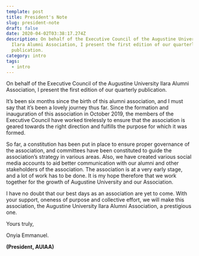 ```yaml
---
template: post
title: President's Note
slug: president-note
draft: false
date: 2020-04-02T03:38:17.274Z
description: On behalf of the Executive Council of the Augustine University
  Ilara Alumni Association, I present the first edition of our quarterly
  publication.
category: intro
tags:
  - intro
---
```

On behalf of the Executive Council of the Augustine University Ilara Alumni Association, I present the first edition of our quarterly publication. 

It’s been six months since the birth of this alumni association, and I must say that it’s been a lovely journey thus far. Since the formation and inauguration of this association in October 2019, the members of the Executive Council have worked tirelessly to ensure that the association is geared towards the right direction and fulfills the purpose for which it was formed. 

So far, a constitution has been put in place to ensure proper governance of the association, and committees have been constituted to guide the association’s strategy in various areas. Also, we have created various social media accounts to aid better communication with our alumni and other stakeholders of the association. 
The association is at a very early stage, and a lot of work has to be done. It is my hope therefore that we work together for the growth of Augustine University and our Association.

I have no doubt that our best days as an association are yet to come. With your support, oneness of purpose and collective effort, we will make this association, the Augustine University Ilara Alumni Association, a prestigious one. 

Yours truly, 

Onyia Emmanuel.

**(President, AUIAA)** 